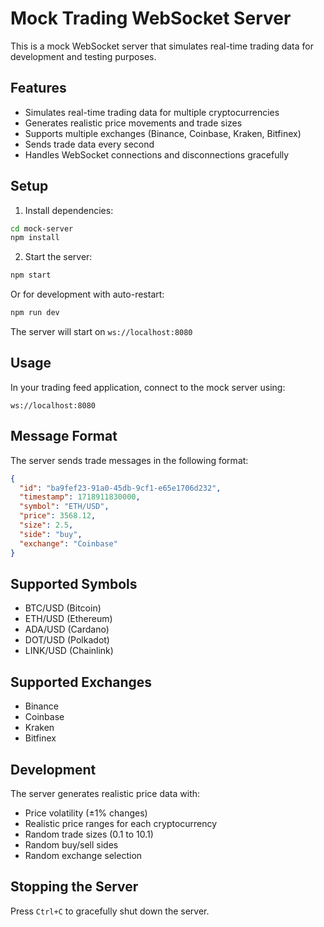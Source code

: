 # Mock Trading WebSocket Server

This is a mock WebSocket server that simulates real-time trading data for development and testing purposes.

## Features

- Simulates real-time trading data for multiple cryptocurrencies
- Generates realistic price movements and trade sizes
- Supports multiple exchanges (Binance, Coinbase, Kraken, Bitfinex)
- Sends trade data every second
- Handles WebSocket connections and disconnections gracefully

## Setup

1. Install dependencies:
```bash
cd mock-server
npm install
```

2. Start the server:
```bash
npm start
```

Or for development with auto-restart:
```bash
npm run dev
```

The server will start on `ws://localhost:8080`

## Usage

In your trading feed application, connect to the mock server using:
```
ws://localhost:8080
```

## Message Format

The server sends trade messages in the following format:

```json
{
  "id": "ba9fef23-91a0-45db-9cf1-e65e1706d232",
  "timestamp": 1718911830000,
  "symbol": "ETH/USD",
  "price": 3568.12,
  "size": 2.5,
  "side": "buy",
  "exchange": "Coinbase"
}
```

## Supported Symbols

- BTC/USD (Bitcoin)
- ETH/USD (Ethereum)
- ADA/USD (Cardano)
- DOT/USD (Polkadot)
- LINK/USD (Chainlink)

## Supported Exchanges

- Binance
- Coinbase
- Kraken
- Bitfinex

## Development

The server generates realistic price data with:
- Price volatility (±1% changes)
- Realistic price ranges for each cryptocurrency
- Random trade sizes (0.1 to 10.1)
- Random buy/sell sides
- Random exchange selection

## Stopping the Server

Press `Ctrl+C` to gracefully shut down the server. 